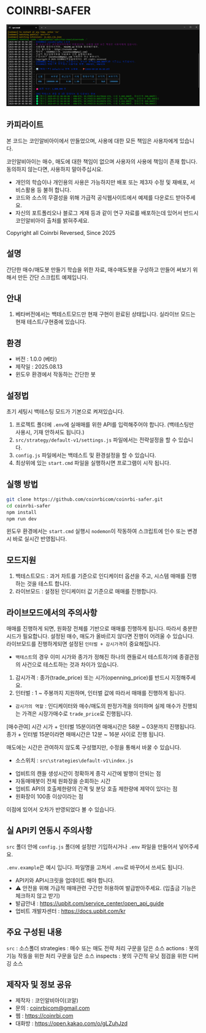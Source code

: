 # COINRBI-SAFER

![코인알비아이 세이퍼 미리보기](preview.png)

## 카피라이트

본 코드는 코인알비아이에서 만들었으며, 사용에 대한 모든 책임은 사용자에게 있습니다.

코인알비아이는 매수, 매도에 대한 책임이 없으며 사용자의 사용에 책임이 존재 합니다. 동의하지 않는다면, 사용하지 말아주십시요.

- 개인의 학습이나 개인용의 사용은 가능하지만 배포 또는 제3자 수정 및 재배포, 서비스활용 등 불허 합니다.
- 코드와 소스의 무결성을 위해 가급적 공식웹사이트에서 예제를 다운로드 받아주세요.
- 자신의 포트폴리오나 블로그 게재 등과 같이 연구 자료를 배포하는데 있어서 반드시 코인알비아이 출처를 밝혀주세요.

Copyright all Coinrbi Reversed, Since 2025

## 설명

간단한 매수/매도봇 만들기 학습을 위한 자료, 매수매도봇을 구성하고 만들어 써보기 위해서 만든 간단 스크립트 예제입니다.

## 안내

1. 베타버전에서는 백테스트모드만 현재 구현이 완료된 상태입니다. 실라이브 모드는 현재 테스트/구현중에 있습니다.

## 환경

- 버전 : 1.0.0 (베타)
- 제작일 : 2025.08.13
- 윈도우 환경에서 작동하는 간단한 봇

## 설정법

초기 세팅시 백테스팅 모드가 기본으로 켜져있습니다.

1. 프로젝트 폴더에 `.env`에 실매매를 위한 API를 입력해주어야 합니다. (백테스팅만 사용시, 기재 안하셔도 됩니다.)
2. `src/strategy/default-v1/settings.js` 파일에서는 전략설정을 할 수 있습니다.
3. `config.js` 파일에서는 백테스트 및 환경설정을 할 수 있습니다.
4. 최상위에 있는 `start.cmd` 파일을 실행하시면 프로그램이 시작 됩니다.

## 실행 방법

```bash
git clone https://github.com/coinrbicom/coinrbi-safer.git
cd coinrbi-safer
npm install
npm run dev
```

윈도우 환경에서는 `start.cmd` 실행시 `nodemon`이 작동하여 스크립트에 인수 또는 변경시 바로 실시간 반영됩니다.

## 모드지원

1. 백테스트모드 : 과거 차트를 기준으로 인디케이터 옵션을 주고, 시스템 매매를 진행하는 것을 테스트 합니다.
2. 라이브모드 : 설정된 인디케이터 값 기준으로 매매를 진행합니다.

## 라이브모드에서의 주의사항

매매를 진행하게 되면, 원화장 전체를 기반으로 매매를 진행하게 됩니다. 따라서 충분한 시드가 필요합니다.
설정된 매수, 매도가 올바르지 않다면 진행이 어려울 수 있습니다.
라이브모드를 진행하게되면 설정된 `인터벌 + 감시가격`이 중요해집니다.

* `백테스트`의 경우 이미 시가와 종가가 정해진 하나의 캔들로서 테스트하기에 종결관점의 사건으로 테스트하는 것과 차이가 있습니다.

1) 감시가격 : 종가(trade_price) 또는 시가(openning_price)를 반드시 지정해주세요.
2) 인터벌 : 1 ~ 주봉까지 지원하며, 인터벌 값에 따라서 매매를 진행하게 됩니다.

 * `감시가의 역할` : 인디케이터와 매수/매도의 판정가격을 의미하며
실제 매수가 진행되는 가격은 시장가매수로 `trade_price`로 진행됩니다. 

[매수관여] 시간
시가 + 인터벌 15분이라면 매매시간은 58분 ~ 03분까지 진행됩니다.
종가 + 인터벌 15분이라면 매매시간은 12분 ~ 16분 사이로 진행 됩니다.

매도에는 시간은 관여하지 않도록 구성했지만, 수정을 통해서 바꿀 수 있습니다. 

- 소스위치 : `src\strategies\default-v1\index.js`

* 업비트의 캔들 생성시간이 정확하게 종각 시간에 발행이 안되는 점
* 자동매매봇이 전체 원화장을 순회하는 시간
* 업비트 API의 호출제한량의 간격 및 분당 호출 제한량에 제약이 있다는 점
* 원화장이 100종 이상이라는 점

이점에 있어서 오차가 반영되었다 볼 수 있습니다.

## 실 API키 연동시 주의사항

`src` 폴더 안에 `config.js` 폴더에 설정만 기입하시거나 `.env` 파일을 만들어서 넣어주세요.

`.env.example`은 예시 입니다. 파일명을 고쳐서 `.env`로 바꾸어서 쓰셔도 됩니다.

- API키와 API시크릿을 업데이트 해야 합니다.
- ⚠️ 안전을 위해 가급적 매매관련 구간만 허용하여 발급받아주세요. (입출금 기능은 체크하지 않고 받기)
- 발급안내 : https://upbit.com/service_center/open_api_guide
- 업비트 개발자센터 : https://docs.upbit.com/kr

## 주요 구성된 내용

`src` : 소스폴더
  strategies : 매수 또는 매도 전략 처리 구문을 담은 소스
  actions : 봇의 기능 작동을 위한 처리 구문을 담은 소스
  inspects : 봇의 구간적 유닛 점검을 위한 디버깅 소스

## 제작자 및 정보 공유

- 제작자 : 코인알비아이(코알)
- 문의 : coinrbicom@gmail.com
- 웹 : https://coinrbi.com
- 대화방 : https://open.kakao.com/o/gLZuhJzd
